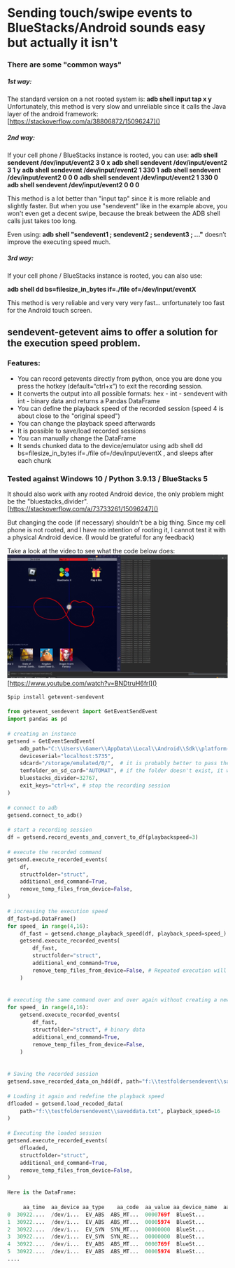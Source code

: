# Sending touch/swipe events to BlueStacks/Android sounds easy but actually it isn't 


### There are some "common ways"

##### 1st way:

The standard version on a not rooted system is:
**adb shell input tap x y**
Unfortunately, this method is very slow and unreliable since it calls the Java layer of the android framework:
[https://stackoverflow.com/a/38806872/15096247]()

##### 2nd way:

If your cell phone / BlueStacks instance is rooted, you can use: 
**adb shell sendevent /dev/input/event2 3 0 x**
**adb shell sendevent /dev/input/event2 3 1 y**
**adb shell sendevent /dev/input/event2 1 330 1**
**adb shell sendevent /dev/input/event2 0 0 0**
**adb shell sendevent /dev/input/event2 1 330 0**
**adb shell sendevent /dev/input/event2 0 0 0**

This method is a lot better than "input tap" since it is more reliable and slightly faster.
But when you use "sendevent" like in the example above, you won't even get a decent swipe, because
the break between the ADB shell calls just takes too long. 

Even using: 
**adb shell "sendevent1 ; sendevent2 ; sendevent3 ; …"**
doesn’t improve the executing speed much.

##### 3rd way:

If your cell phone / BlueStacks instance is rooted, you can also use: 

**adb shell dd bs=filesize_in_bytes  if=./file of=/dev/input/eventX**

This method is very reliable and very very very fast… unfortunately too fast for the Android touch screen. 

## sendevent-getevent aims to offer a solution for the execution speed problem.

### Features: 


- You can record getevents directly from python, once you are done you press the hotkey (default=“ctrl+x”) to exit the recording session. 
- It converts the output into all possible formats: hex - int - sendevent with int - binary data and returns a Pandas DataFrame
- You can define the playback speed of the recorded session (speed 4 is about close to the "original speed")
- You can change the playback speed afterwards
- It is possible to save/load recorded sessions
- You can manually change the DataFrame
- It sends chunked data to the device/emulator using adb shell dd bs=filesize_in_bytes  if=./file of=/dev/input/eventX , and sleeps after each chunk


### Tested against Windows 10 / Python 3.9.13 / BlueStacks 5

It should also work with any rooted Android device, the only problem might be the "bluestacks_divider".
[https://stackoverflow.com/a/73733261/15096247]()

But changing the code (if necessary) shouldn't be a big thing. 
Since my cell phone is not rooted, and I have no intention of rooting it, I cannot test it with a physical Android device. (I would be grateful for any feedback)

Take a look at the video to see what the code below does:
[![YT](https://github.com/hansalemaos/screenshots/raw/main/bluestacksauto.png)](https://www.youtube.com/watch?v=BNDtruH6frI)
[https://www.youtube.com/watch?v=BNDtruH6frI]()
```python
$pip install getevent-sendevent

from getevent_sendevent import GetEventSendEvent
import pandas as pd

# creating an instance 
getsend = GetEventSendEvent(
    adb_path="C:\\Users\\Gamer\\AppData\\Local\\Android\\Sdk\\platform-tools\\adb.exe",
    deviceserial="localhost:5735",
    sdcard="/storage/emulated/0/",  # it is probably better to pass the path, not the symlink
    temfolder_on_sd_card="AUTOMAT", # if the folder doesn't exist, it will be created
    bluestacks_divider=32767,
    exit_keys="ctrl+x", # stop the recording session
)

# connect to adb
getsend.connect_to_adb()

# start a recording session 
df = getsend.record_events_and_convert_to_df(playbackspeed=3)

# execute the recorded command
getsend.execute_recorded_events(
    df,
    structfolder="struct",
    additional_end_command=True,
    remove_temp_files_from_device=False,
)

# increasing the execution speed
df_fast=pd.DataFrame()
for speed_ in range(4,16):
    df_fast = getsend.change_playback_speed(df, playback_speed=speed_)
    getsend.execute_recorded_events(
        df_fast,
        structfolder="struct",
        additional_end_command=True,
        remove_temp_files_from_device=False, # Repeated execution will be faster, but you should clean the folder /storage/emulated/0/AUTOMAT every once in a while
    )


# executing the same command over and over again without creating a new DataFrame
for speed_ in range(4,16):
    getsend.execute_recorded_events(
        df_fast,
        structfolder="struct", # binary data
        additional_end_command=True,
        remove_temp_files_from_device=False,
    )


# Saving the recorded session 
getsend.save_recorded_data_on_hdd(df, path="f:\\testfoldersendevent\\saveddata.txt")

# Loading it again and redefine the playback speed
dfloaded = getsend.load_recoded_data(
    path="f:\\testfoldersendevent\\saveddata.txt", playback_speed=16
)

# Executing the loaded session
getsend.execute_recorded_events(
    dfloaded,
    structfolder="struct",
    additional_end_command=True,
    remove_temp_files_from_device=False,
)

Here is the DataFrame:

     aa_time  aa_device aa_type    aa_code  aa_value aa_device_name  aa_value_int aa_code_int aa_type_int  aa_time_difference_start  aa_time_diff_actions  aa_real_coords aa_send_event aa_send_event_real_ccords  aa_time_new  aa_struct aa_struct_real  aa_struct_size  aa_struct_real_size aa_struct_together aa_struct_real_together struct_tmp_hdd_full_path struct_tmp_hdd struct_tmp_folder struct_filename struct_real_tmp_hdd_full_path struct_real_tmp_hdd struct_real_tmp_folder struct_real_filename struct_copy_dv struct_real_copy_dv  random_sleep aa_copy_struct_to_hdd aa_copy_struct_real_to_hdd struct_folder_android struct_real_folder_android struct_file_android struct_real_file_android aa_copy_struct_to_hdd_success
0  30922....  /dev/i...  EV_ABS  ABS_MT...  0000769f  BlueSt...          30367            53           3         0.0                       0.0                   889       sendev...     sendev...                         1    b'\x01...  b'\x03...            352             352            b'\x01...          b'\x03...               C:\Use...                C:\Use...      tmpcgn...         struct...       C:\Use...                     C:\Use...           tmpqeh...              struct...            dd bs=...      dd bs=...                 0.0     __main...             __main...                  /stora...             /stora...                  /stora...           /stora...                     True                   
1  30922....  /dev/i...  EV_ABS  ABS_MT...  00005974  BlueSt...          22900            54           3         0.0                       0.0                   377       sendev...     sendev...                         1    b'\x01...  b'\x03...            352             352                 <NA>               <NA>               C:\Use...                     <NA>      tmpcgn...              None       C:\Use...                          <NA>           tmpqeh...                   None                 <NA>           <NA>                 0.0           NaN                   NaN                  /stora...             /stora...                        NaN                 NaN                      NaN                   
2  30922....  /dev/i...  EV_SYN  SYN_MT...  00000000  BlueSt...              0             2           0         0.0                       0.0                     0       sendev...     sendev...                         1    b'\x01...  b'\x03...            352             352                 <NA>               <NA>               C:\Use...                     <NA>      tmpcgn...              None       C:\Use...                          <NA>           tmpqeh...                   None                 <NA>           <NA>                 0.0           NaN                   NaN                  /stora...             /stora...                        NaN                 NaN                      NaN                   
3  30922....  /dev/i...  EV_SYN  SYN_RE...  00000000  BlueSt...              0             0           0         0.0                  0.012315                     0       sendev...     sendev...                         1    b'\x01...  b'\x03...            352             352                 <NA>               <NA>               C:\Use...                     <NA>      tmpcgn...              None       C:\Use...                          <NA>           tmpqeh...                   None                 <NA>           <NA>            0.012315           NaN                   NaN                  /stora...             /stora...                        NaN                 NaN                      NaN                   
4  30922....  /dev/i...  EV_ABS  ABS_MT...  0000769f  BlueSt...          30367            53           3    0.012315                       0.0                   889       sendev...     sendev...                         1    b'\x01...  b'\x03...            352             352                 <NA>               <NA>               C:\Use...                     <NA>      tmpcgn...              None       C:\Use...                          <NA>           tmpqeh...                   None                 <NA>           <NA>                 0.0           NaN                   NaN                  /stora...             /stora...                        NaN                 NaN                      NaN                   
5  30922....  /dev/i...  EV_ABS  ABS_MT...  00005974  BlueSt...          22900            54           3    0.012315                       0.0                   377       sendev...     sendev...                         1    b'\x01...  b'\x03...            352             352                 <NA>               <NA>               C:\Use...                     <NA>      tmpcgn...              None       C:\Use...                          <NA>           tmpqeh...                   None                 <NA>           <NA>                 0.0           NaN                   NaN                  /stora...             /stora...                        NaN                 NaN                      NaN                   
....
```
